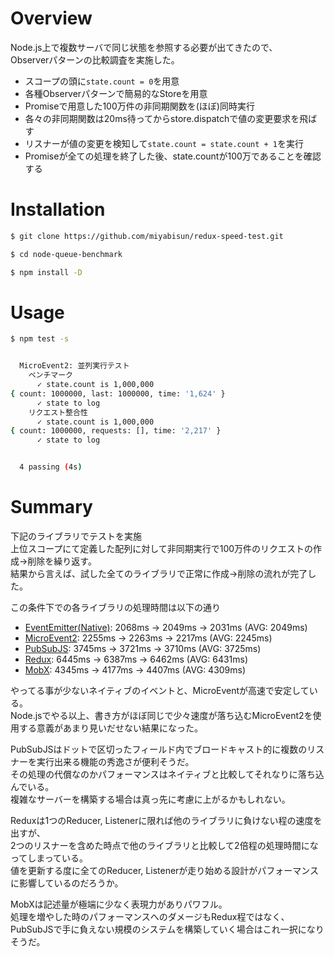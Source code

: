 # Overview

Node.js上で複数サーバで同じ状態を参照する必要が出てきたので、  
Observerパターンの比較調査を実施した。

- スコープの頭に`state.count = 0`を用意
- 各種Observerパターンで簡易的なStoreを用意
- Promiseで用意した100万件の非同期関数を(ほぼ)同時実行
- 各々の非同期関数は20ms待ってからstore.dispatchで値の変更要求を飛ばす
- リスナーが値の変更を検知して`state.count = state.count + 1`を実行
- Promiseが全ての処理を終了した後、state.countが100万であることを確認する

# Installation

```Bash
$ git clone https://github.com/miyabisun/redux-speed-test.git

$ cd node-queue-benchmark

$ npm install -D
```

# Usage

```Bash
$ npm test -s


  MicroEvent2: 並列実行テスト
    ベンチマーク
      ✓ state.count is 1,000,000
{ count: 1000000, last: 1000000, time: '1,624' }
      ✓ state to log
    リクエスト整合性
      ✓ state.count is 1,000,000
{ count: 1000000, requests: [], time: '2,217' }
      ✓ state to log


  4 passing (4s)
```

# Summary

下記のライブラリでテストを実施  
上位スコープにて定義した配列に対して非同期実行で100万件のリクエストの作成→削除を繰り返す。  
結果から言えば、試した全てのライブラリで正常に作成→削除の流れが完了した。

この条件下での各ライブラリの処理時間は以下の通り

- [EventEmitter(Native)](https://nodejs.org/api/events.html): 2068ms -> 2049ms -> 2031ms (AVG: 2049ms)
- [MicroEvent2](https://www.npmjs.com/package/microevent2): 2255ms -> 2263ms -> 2217ms (AVG: 2245ms)
- [PubSubJS](https://www.npmjs.com/package/pubsub-js): 3745ms -> 3721ms -> 3710ms (AVG: 3725ms)
- [Redux](https://www.npmjs.com/package/redux): 6445ms -> 6387ms -> 6462ms (AVG: 6431ms)
- [MobX](https://mobx.js.org/): 4345ms -> 4177ms -> 4407ms (AVG: 4309ms)

やってる事が少ないネイティブのイベントと、MicroEventが高速で安定している。  
Node.jsでやる以上、書き方がほぼ同じで少々速度が落ち込むMicroEvent2を使用する意義があまり見いだせない結果になった。

PubSubJSはドットで区切ったフィールド内でブロードキャスト的に複数のリスナーを実行出来る機能の秀逸さが便利そうだ。  
その処理の代償なのかパフォーマンスはネイティブと比較してそれなりに落ち込んでいる。  
複雑なサーバーを構築する場合は真っ先に考慮に上がるかもしれない。

Reduxは1つのReducer, Listenerに限れば他のライブラリに負けない程の速度を出すが、  
2つのリスナーを含めた時点で他のライブラリと比較して2倍程の処理時間になってしまっている。  
値を更新する度に全てのReducer, Listenerが走り始める設計がパフォーマンスに影響しているのだろうか。

MobXは記述量が極端に少なく表現力がありパワフル。  
処理を増やした時のパフォーマンスへのダメージもRedux程ではなく、  
PubSubJSで手に負えない規模のシステムを構築していく場合はこれ一択になりそうだ。
